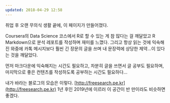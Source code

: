 ```yaml
---
updated: 2018-04-29 12:58
---
```


취업 후 오랜 무의식 생활 끝에,
이 페이지가 만들어졌다.

Coursera의 Data Science 코스에서 R로 할 수 있는 게 참 많다는 걸 깨달았고
R Markdown으로 분석 레포트를 작성하며 재미를 느꼈다.
그리고 항상 읽는 것에 익숙해진 와중에
카톡 메시지보다 훨씬 긴 장문의 글을 쓰며
내 문장력에 상당한 제약...이 있다는 것을 깨달았다.

먼저 마크다운에 익숙해지는 시간도 필요하고,
차분히 글을 쓰면서 글 공부도 필요하며,
마지막으로 좋은 컨텐츠를 작성하도록 공부하는 시간도 필요하다...

내가 바라는 블로그의 모습은 이렇다. [http://freesearch.pe.kr](http://freesearch.pe.kr)
1년 후인 2019년에 이르러 이 공간이
반 만이라도 비슷하면 좋겠다.

